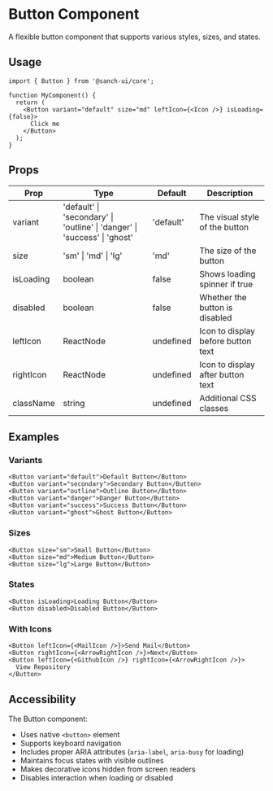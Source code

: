# Button Component

A flexible button component that supports various styles, sizes, and states.

## Usage

```tsx
import { Button } from '@sanch-ui/core';

function MyComponent() {
  return (
    <Button variant="default" size="md" leftIcon={<Icon />} isLoading={false}>
      Click me
    </Button>
  );
}
```

## Props

| **Prop**  | **Type**                                                                  | **Default** | **Description**                    |
| --------- | ------------------------------------------------------------------------- | ----------- | ---------------------------------- |
| variant   | 'default' \| 'secondary' \| 'outline' \| 'danger' \| 'success' \| 'ghost' | 'default'   | The visual style of the button     |
| size      | 'sm' \| 'md' \| 'lg'                                                      | 'md'        | The size of the button             |
| isLoading | boolean                                                                   | false       | Shows loading spinner if true      |
| disabled  | boolean                                                                   | false       | Whether the button is disabled     |
| leftIcon  | ReactNode                                                                 | undefined   | Icon to display before button text |
| rightIcon | ReactNode                                                                 | undefined   | Icon to display after button text  |
| className | string                                                                    | undefined   | Additional CSS classes             |

## Examples

### Variants

```tsx
<Button variant="default">Default Button</Button>
<Button variant="secondary">Secondary Button</Button>
<Button variant="outline">Outline Button</Button>
<Button variant="danger">Danger Button</Button>
<Button variant="success">Success Button</Button>
<Button variant="ghost">Ghost Button</Button>
```

### Sizes

```tsx
<Button size="sm">Small Button</Button>
<Button size="md">Medium Button</Button>
<Button size="lg">Large Button</Button>
```

### States

```tsx
<Button isLoading>Loading Button</Button>
<Button disabled>Disabled Button</Button>
```

### With Icons

```tsx
<Button leftIcon={<MailIcon />}>Send Mail</Button>
<Button rightIcon={<ArrowRightIcon />}>Next</Button>
<Button leftIcon={<GithubIcon />} rightIcon={<ArrowRightIcon />}>
  View Repository
</Button>
```

## Accessibility

The Button component:

- Uses native `<button>` element
- Supports keyboard navigation
- Includes proper ARIA attributes (`aria-label`, `aria-busy` for loading)
- Maintains focus states with visible outlines
- Makes decorative icons hidden from screen readers
- Disables interaction when loading or disabled
